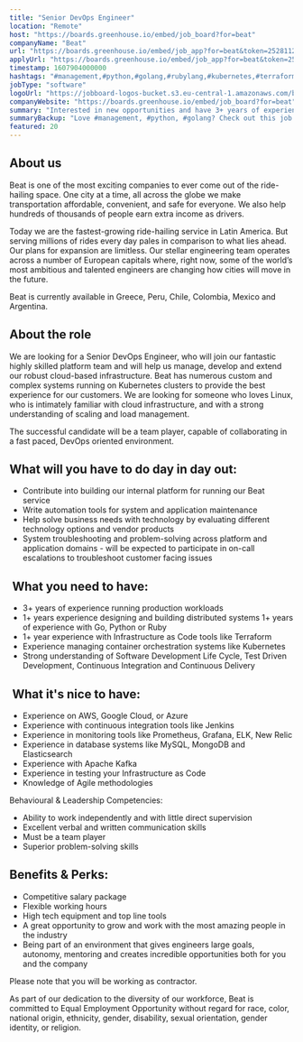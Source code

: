 ```yaml
---
title: "Senior DevOps Engineer"
location: "Remote"
host: "https://boards.greenhouse.io/embed/job_board?for=beat"
companyName: "Beat"
url: "https://boards.greenhouse.io/embed/job_app?for=beat&token=2528112"
applyUrl: "https://boards.greenhouse.io/embed/job_app?for=beat&token=2528112#app"
timestamp: 1607904000000
hashtags: "#management,#python,#golang,#rubylang,#kubernetes,#terraform,#linux,#aws,#azure,#ui/ux"
jobType: "software"
logoUrl: "https://jobboard-logos-bucket.s3.eu-central-1.amazonaws.com/beat"
companyWebsite: "https://boards.greenhouse.io/embed/job_board?for=beat"
summary: "Interested in new opportunities and have 3+ years of experience running production workloads? Beat has a job opening for a senior devops engineer."
summaryBackup: "Love #management, #python, #golang? Check out this job post!"
featured: 20
---
```


## About us

Beat is one of the most exciting companies to ever come out of the ride-hailing space. One city at a time, all across the globe we make transportation affordable, convenient, and safe for everyone. We also help hundreds of thousands of people earn extra income as drivers. 

Today we are the fastest-growing ride-hailing service in Latin America. But serving millions of rides every day pales in comparison to what lies ahead. Our plans for expansion are limitless. Our stellar engineering team operates across a number of European capitals where, right now, some of the world’s most ambitious and talented engineers are changing how cities will move in the future.

Beat is currently available in Greece, Peru, Chile, Colombia, Mexico and Argentina. 

## About the role

We are looking for a Senior DevOps Engineer, who will join our fantastic highly skilled platform team and will help us manage, develop and extend our robust cloud-based infrastructure. Beat has numerous custom and complex systems running on Kubernetes clusters to provide the best experience for our customers. We are looking for someone who loves Linux, who is intimately familiar with cloud infrastructure, and with a strong understanding of scaling and load management.

The successful candidate will be a team player, capable of collaborating in a fast paced, DevOps oriented environment.

##  What will you have to do day in day out:

*   Contribute into building our internal platform for running our Beat service
*   Write automation tools for system and application maintenance
*   Help solve business needs with technology by evaluating different technology options and vendor products
*   System troubleshooting and problem-solving across platform and application domains - will be expected to participate in on-call escalations to troubleshoot customer facing issues

##  What you need to have:

*   3+ years of experience running production workloads
*   1+ years experience designing and building distributed systems 1+ years of experience with Go, Python or Ruby
*   1+ year experience with Infrastructure as Code tools like Terraform
*   Experience managing container orchestration systems like Kubernetes
*   Strong understanding of Software Development Life Cycle, Test Driven Development, Continuous Integration and Continuous Delivery

##  What it's nice to have:

*   Experience on AWS, Google Cloud, or Azure
*   Experience with continuous integration tools like Jenkins
*   Experience in monitoring tools like Prometheus, Grafana, ELK, New Relic
*   Experience in database systems like MySQL, MongoDB and Elasticsearch
*   Experience with Apache Kafka
*   Experience in testing your Infrastructure as Code
*   Knowledge of Agile methodologies

 Behavioural & Leadership Competencies: 

*   Ability to work independently and with little direct supervision
*   Excellent verbal and written communication skills
*   Must be a team player
*   Superior problem-solving skills

## Benefits & Perks:

*   Competitive salary package
*   Flexible working hours
*   High tech equipment and top line tools
*   A great opportunity to grow and work with the most amazing people in the industry
*   Being part of an environment that gives engineers large goals, autonomy, mentoring and creates incredible opportunities both for you and the company

Please note that you will be working as contractor.

As part of our dedication to the diversity of our workforce, Beat is committed to Equal Employment Opportunity without regard for race, color, national origin, ethnicity, gender, disability, sexual orientation, gender identity, or religion.
